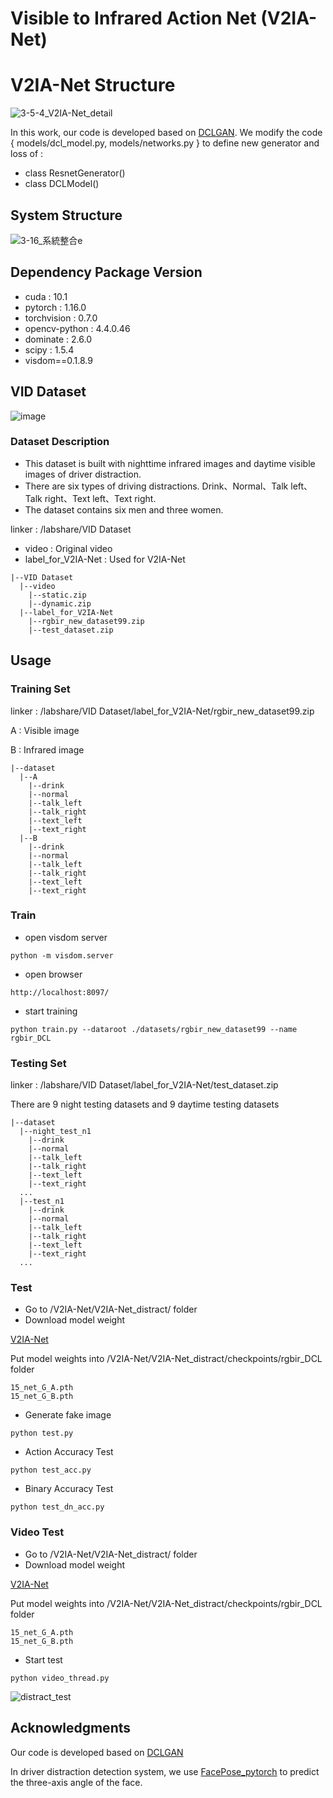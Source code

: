 # Visible to Infrared Action Net (V2IA-Net)

# V2IA-Net Structure
![3-5-4_V2IA-Net_detail](https://user-images.githubusercontent.com/35215838/181172618-538c27c4-021e-4af5-80f3-822c520fc49b.png)

In this work, our code is developed based on [DCLGAN](https://github.com/JunlinHan/DCLGAN).
We modify the code { models/dcl_model.py, models/networks.py } to define new generator and loss of : 
* class ResnetGenerator()
* class DCLModel()

## System Structure 
![3-16_系統整合e](https://user-images.githubusercontent.com/35215838/165756454-3a97a001-f40d-4e0b-bf6e-c2e67421781c.png)

## Dependency Package Version
* cuda : 10.1
* pytorch : 1.16.0
* torchvision : 0.7.0
* opencv-python : 4.4.0.46
* dominate : 2.6.0
* scipy : 1.5.4
* visdom==0.1.8.9


## VID Dataset
![image](https://user-images.githubusercontent.com/35215838/172050546-cf589bb3-0fbf-408d-b209-35361f278b0d.png)

### Dataset Description
* This dataset is built with nighttime infrared images and daytime visible images of driver distraction.
* There are six types of driving distractions. Drink、Normal、Talk left、Talk right、Text left、Text right.
* The dataset contains six men and three women.

linker : /labshare/VID Dataset

* video : Original video
* label_for_V2IA-Net : Used for V2IA-Net

```
|--VID Dataset
  |--video
    |--static.zip
    |--dynamic.zip
  |--label_for_V2IA-Net
    |--rgbir_new_dataset99.zip
    |--test_dataset.zip
```

## Usage 
### Training Set
linker : /labshare/VID Dataset/label_for_V2IA-Net/rgbir_new_dataset99.zip

A : Visible image

B : Infrared image
```
|--dataset
  |--A
    |--drink
    |--normal
    |--talk_left
    |--talk_right
    |--text_left
    |--text_right
  |--B
    |--drink
    |--normal
    |--talk_left
    |--talk_right
    |--text_left
    |--text_right
```

### Train
* open visdom server
```
python -m visdom.server
```
* open browser
```
http://localhost:8097/
```
* start training
```
python train.py --dataroot ./datasets/rgbir_new_dataset99 --name rgbir_DCL
```
### Testing Set
linker : /labshare/VID Dataset/label_for_V2IA-Net/test_dataset.zip

There are 9 night testing datasets and 9 daytime testing datasets

```
|--dataset
  |--night_test_n1
    |--drink
    |--normal
    |--talk_left
    |--talk_right
    |--text_left
    |--text_right
  ...
  |--test_n1
    |--drink
    |--normal
    |--talk_left
    |--talk_right
    |--text_left
    |--text_right
  ...
```
### Test
* Go to /V2IA-Net/V2IA-Net_distract/ folder
* Download model weight

[V2IA-Net](~) 

Put model weights into /V2IA-Net/V2IA-Net_distract/checkpoints/rgbir_DCL folder

```
15_net_G_A.pth
15_net_G_B.pth
```
* Generate fake image
```
python test.py
```
* Action Accuracy Test
```
python test_acc.py
```
* Binary Accuracy Test
```
python test_dn_acc.py
```
### Video Test
* Go to /V2IA-Net/V2IA-Net_distract/ folder
* Download model weight

[V2IA-Net](~) 

Put model weights into /V2IA-Net/V2IA-Net_distract/checkpoints/rgbir_DCL folder
```
15_net_G_A.pth
15_net_G_B.pth
```

* Start test
```
python video_thread.py
```
![distract_test](https://user-images.githubusercontent.com/35215838/181173445-0b10eb90-c9f9-4abf-a19f-1ea94a265728.png)
## Acknowledgments
Our code is developed based on [DCLGAN](https://github.com/JunlinHan/DCLGAN)

In driver distraction detection system, we use [FacePose_pytorch](https://github.com/WIKI2020/FacePose_pytorch) to predict the three-axis angle of the face.
